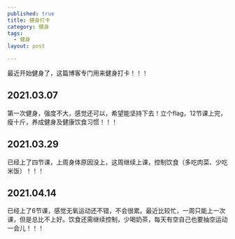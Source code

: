 ```yaml
---
published: true
title: 健身打卡
category: 健身
tags: 
  - 健身
layout: post

---
```


最近开始健身了，这篇博客专门用来健身打卡！！！

## 2021.03.07

第一次健身，强度不大，感觉还可以，希望能坚持下去！立个flag，12节课上完，瘦十斤，养成健身及健康饮食习惯！！！

## 2021.03.29

已经上了四节课，上周身体原因没上，这周继续上课，控制饮食（多吃肉菜、少吃米饭）！！！

## 2021.04.14

已经上了6节课，感觉无氧运动还不错，不会很累。最近比较忙，一周只能上一次课，但是总比不上好。饮食还需继续控制，少喝奶茶，每天有空自己也要抽空运动一会儿！！！